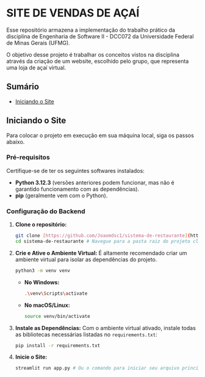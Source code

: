 # SITE DE VENDAS DE AÇAÍ

Esse repositório armazena a implementação do trabalho prático da disciplina de Engenharia de Software II - DCC072 da Universidade Federal de Minas Gerais (UFMG).

O objetivo desse projeto é trabalhar os conceitos vistos na disciplina através da criação de um website, escolhido pelo grupo, que representa uma loja de açaí virtual.

## Sumário

* [Iniciando o Site](#iniciando-o-site)

## Iniciando o Site

Para colocar o projeto em execução em sua máquina local, siga os passos abaixo.

### Pré-requisitos

Certifique-se de ter os seguintes softwares instalados:

* **Python 3.12.3** (versões anteriores podem funcionar, mas não é garantido funcionamento com as dependências).
* **pip** (geralmente vem com o Python).

### Configuração do Backend

1.  **Clone o repositório:**
    ```bash
    git clone [https://github.com/Joaomdsc1/sistema-de-restaurante](https://github.com/Joaomdsc1/sistema-de-restaurante)
    cd sistema-de-restaurante # Navegue para a pasta raiz do projeto clonado
    ```

2.  **Crie e Ative o Ambiente Virtual:**
    É altamente recomendado criar um ambiente virtual para isolar as dependências do projeto.
    ```bash
    python3 -m venv venv
    ```
    * **No Windows:**
        ```bash
        .\venv\Scripts\activate
        ```
    * **No macOS/Linux:**
        ```bash
        source venv/bin/activate
        ```

3.  **Instale as Dependências:**
    Com o ambiente virtual ativado, instale todas as bibliotecas necessárias listadas no `requirements.txt`:
    ```bash
    pip install -r requirements.txt
    ```

4. **Inicie o Site:**
    ```bash
    streamlit run app.py # Ou o comando para iniciar seu arquivo principal do backend
    ```

